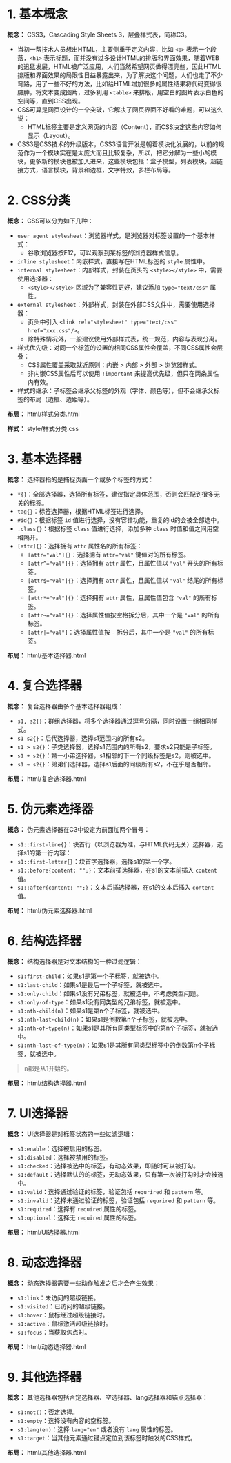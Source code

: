 # 1. 基本概念

**概念：** CSS3，Cascading Style Sheets 3，层叠样式表，简称C3。
- 当初一帮技术人员想出HTML，主要侧重于定义内容，比如 `<p>` 表示一个段落，`<h1>` 表示标题，而并没有过多设计HTML的排版和界面效果，随着WEB的迅猛发展，HTML被广泛应用，人们当然希望网页做得漂亮些，因此HTML排版和界面效果的局限性日益暴露出来，为了解决这个问题，人们也走了不少弯路，用了一些不好的方法，比如给HTML增加很多的属性结果将代码变得很臃肿，将文本变成图片，过多利用 `<table>` 来排版，用空白的图片表示白色的空间等，直到CSS出现。
- CSS可算是网页设计的一个突破，它解决了网页界面不好看的难题，可以这么说：
    - HTML标签主要是定义网页的内容（Content），而CSS决定这些内容如何显示（Layout）。
- CSS3是CSS技术的升级版本，CSS3语言开发是朝着模块化发展的，以前的规范作为一个模块实在是太庞大而且比较复杂，所以，把它分解为一些小的模块，更多新的模块也被加入进来，这些模块包括：盒子模型，列表模块，超链接方式，语言模块，背景和边框，文字特效，多栏布局等。

# 2. CSS分类

**概念：** CSS可以分为如下几种：
- `user agent stylesheet`：浏览器样式，是浏览器对标签设置的一个基本样式：
    - 谷歌浏览器按F12，可以观察到某标签的浏览器样式信息。
- `inline stylesheet`：内嵌样式，直接写在HTML标签的 `style` 属性中。
- `internal stylesheet`：内部样式，封装在页头的 `<style></style>` 中，需要使用选择器：
    - `<style></style>` 区域为了兼容性更好，建议添加 `type="text/css"` 属性。
- `external stylesheet`：外部样式，封装在外部CSS文件中，需要使用选择器：
    - 页头中引入 `<link rel="stylesheet" type="text/css" href="xxx.css"/>`。
    - 除特殊情况外，一般建议使用外部样式表，统一规范，内容与表现分离。
- 样式优先级：对同一个标签的设置的相同CSS属性会覆盖，不同CSS属性会层叠：
    - CSS属性覆盖采取就近原则：内嵌 > 内部 > 外部 > 浏览器样式。
    - 非内嵌CSS属性后可以使用 `!important` 来提高优先级，但只在两条属性内有效。
- 样式的继承：子标签会继承父标签的外观（字体、颜色等），但不会继承父标签的布局（边框、边距等）。

**布局：** html/样式分类.html

**样式：** style/样式分类.css

# 3. 基本选择器

**概念：** 选择器指的是捕捉页面一个或多个标签的方式：
- `*{}`：全部选择器，选择所有标签，建议指定具体范围，否则会匹配到很多无关的标签。
- `tag{}`：标签选择器，根据HTML标签进行选择。
- `#id{}`：根据标签 `id` 值进行选择，没有容错功能，重复的id的会被全部选中。
- `.class{}`：根据标签 `class` 值进行选择，添加多种 `class` 时值和值之间用空格隔开。
- `[attr]{}`：选择拥有 `attr` 属性名的所有标签：
    - `[attr="val"]{}`：选择拥有 `attr="val"` 键值对的所有标签。
    - `[attr^="val"]{}`：选择拥有 `attr` 属性，且属性值以 `"val"` 开头的所有标签。
    - `[attr$="val"]{}`：选择拥有 `attr` 属性，且属性值以 `"val"` 结尾的所有标签。
    - `[attr*="val"]{}`：选择拥有 `attr` 属性，且属性值包含 `"val"` 的所有标签。
    - `[attr~="val"]{}`：选择属性值按空格拆分后，其中一个是 `"val"` 的所有标签。
    - `[attr|="val"]`：选择属性值按 `-` 拆分后，其中一个是 `"val"` 的所有标签。

**布局：** html/基本选择器.html

# 4. 复合选择器

**概念：** 复合选择器由多个基本选择器组成：
- `s1, s2{}`：群组选择器，将多个选择器通过逗号分隔，同时设置一组相同样式。
- `s1 s2{}`：后代选择器，选择s1范围内的所有s2。
- `s1 > s2{}`：子类选择器，选择s1范围内的所有s2，要求s2只能是子标签。
- `s1 + s2{}`：第一小弟选择器，s1相邻的下一个同级标签是s2，则被选中。
- `s1 ~ s2{}`：弟弟们选择器，选择s1后面的同级所有s2，不在乎是否相邻。

**布局：** html/复合选择器.html

# 5. 伪元素选择器

**概念：** 伪元素选择器在C3中设定为前面加两个冒号：
- `s1::first-line{}`：块首行（以浏览器为准，与HTML代码无关）选择器，选择s1的第一行内容：
- `s1::first-letter{}`：块首字选择器，选择s1的第一个字。
- `s1::before{content: "";}`：文本前插选择器，在s1的文本前插入 `content` 值。
- `s1::after{content: "";}`：文本后插选择器，在s1的文本后插入 `content` 值。

**布局：** html/伪元素选择器.html

# 6. 结构选择器

**概念：** 结构选择器是对文本结构的一种过滤逻辑：
- `s1:first-child`：如果s1是第一个子标签，就被选中。
- `s1:last-child`：如果s1是最后一个子标签，就被选中。
- `s1:only-child`：如果s1没有兄弟标签，就被选中，不考虑类型问题。
- `s1:only-of-type`：如果s1没有同类型的兄弟标签，就被选中。
- `s1:nth-child(n)`：如果s1是第n个子标签，就被选中。
- `s1:nth-last-child(n)`：如果s1是倒数第n个子标签，就被选中。
- `s1:nth-of-type(n)`：如果s1是其所有同类型标签中的第n个子标签，就被选中。
- `s1:nth-last-of-type(n)`：如果s1是其所有同类型标签中的倒数第n个子标签，就被选中。

> n都是从1开始的。

**布局：** html/结构选择器.html

# 7. UI选择器

**概念：** UI选择器是对标签状态的一些过滤逻辑：
- `s1:enable`：选择被启用的标签。
- `s1:disabled`：选择被禁用的标签。
- `s1:checked`：选择被选中的标签，有动态效果，即随时可以被打勾。
- `s1:default`：选择默认的的标签，无动态效果，只有第一次被打勾时才会被选中。
- `s1:valid`：选择通过验证的标签，验证包括 `requrired` 和 `pattern` 等。
- `s1:invalid`：选择未通过验证的标签，验证包括 `requrired` 和 `pattern` 等。
- `s1:required`：选择有 `required` 属性的标签。
- `s1:optional`：选择无 `required` 属性的标签。

**布局：** html/UI选择器.html

# 8. 动态选择器

**概念：** 动态选择器需要一些动作触发之后才会产生效果：
- `s1:link`：未访问的超级链接。
- `s1:visited`：已访问的超级链接。
- `s1:hover`：鼠标经过超级链接时。
- `s1:active`：鼠标激活超级链接时。
- `s1:focus`：当获取焦点时。

**布局：** html/动态选择器.html

# 9. 其他选择器

**概念：** 其他选择器包括否定选择器、空选择器、lang选择器和锚点选择器：
- `s1:not()`：否定选择。
- `s1:empty`：选择没有内容的空标签。
- `s1:lang(en)`：选择 `lang="en"` 或者没有 `lang` 属性的标签。
- `s1:target`：当其他元素通过锚点定位到该标签时触发的CSS样式。

**布局：** html/其他选择器.html